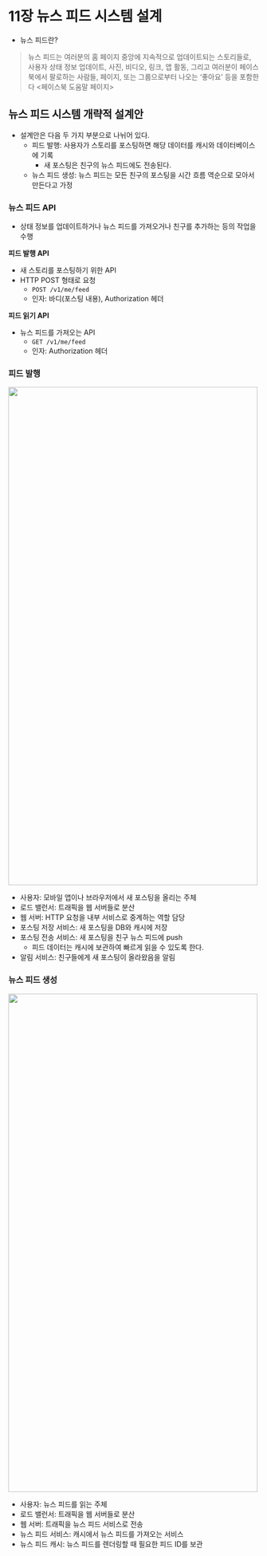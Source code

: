 # 11장 뉴스 피드 시스템 설계
- 뉴스 피드란?

> 뉴스 피드는 여러분의 홈 페이지 중앙에 지속적으로 업데이트되는 스토리들로, 사용자 상태 정보 업데이트, 사진, 비디오, 링크, 앱 활동, 그리고 여러분이 페이스북에서 팔로하는 사람들, 페이지, 또는 그룹으로부터 나오는 ‘좋아요’ 등을 포함한다 <페이스북 도움말 페이지>
>

## 뉴스 피드 시스템 개략적 설계안

- 설계안은 다음 두 가지 부분으로 나뉘어 있다.
    - 피드 발행: 사용자가 스토리를 포스팅하면 해당 데이터를 캐시와 데이터베이스에 기록
        - 새 포스팅은 친구의 뉴스 피드에도 전송된다.
    - 뉴스 피드 생성: 뉴스 피드는 모든 친구의 포스팅을 시간 흐름 역순으로 모아서 만든다고 가정

### 뉴스 피드 API

- 상태 정보를 업데이트하거나 뉴스 피드를 가져오거나 친구를 추가하는 등의 작업을 수행

**피드 발행 API**

- 새 스토리를 포스팅하기 위한 API
- HTTP POST 형태로 요청
    - `POST /v1/me/feed`
    - 인자: 바디(포스팅 내용), Authorization 헤더

**피드 읽기 API**

- 뉴스 피드를 가져오는 API
    - `GET /v1/me/feed`
    - 인자: Authorization 헤더

### 피드 발행
<img width="500" height="1000" src="https://github.com/ldk980130/TIL/assets/78652144/c30ee105-81d8-42ae-9b0c-e6e5483aa374">

- 사용자: 모바일 앱이나 브라우저에서 새 포스팅을 올리는 주체
- 로드 밸런서: 트래픽을 웹 서버들로 분산
- 웹 서버: HTTP 요청을 내부 서비스로 중계하는 역할 담당
- 포스팅 저장 서비스: 새 포스팅을 DB와 캐시에 저장
- 포스팅 전송 서비스: 새 포스팅을 친구 뉴스 피드에 push
    - 피드 데이터는 캐시에 보관하여 빠르게 읽을 수 있도록 한다.
- 알림 서비스: 친구들에게 새 포스팅이 올라왔음을 알림

### 뉴스 피드 생성
<img width="500" height="1000" src="https://github.com/ldk980130/TIL/assets/78652144/28e37b9a-2a4d-4996-b33c-7566076c9b90">

- 사용자: 뉴스 피드를 읽는 주체
- 로드 밸런서: 트래픽을 웹 서버들로 분산
- 웹 서버: 트래픽을 뉴스 피드 서비스로 전송
- 뉴스 피드 서비스: 캐시에서 뉴스 피드를 가져오는 서비스
- 뉴스 피드 캐시: 뉴스 피드를 렌더링할 때 필요한 피드 ID를 보관
